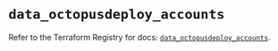 # `data_octopusdeploy_accounts`

Refer to the Terraform Registry for docs: [`data_octopusdeploy_accounts`](https://registry.terraform.io/providers/octopusdeploylabs/octopusdeploy/0.43.2/docs/data-sources/accounts).
